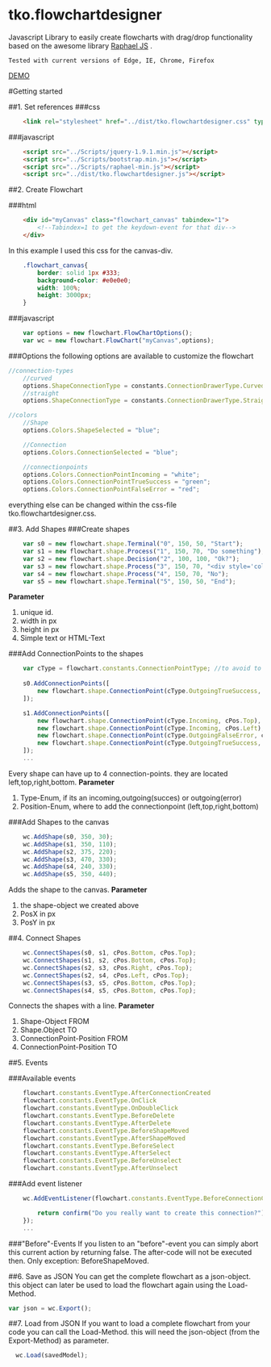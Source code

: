 
# tko.flowchartdesigner
Javascript Library to easily create flowcharts with drag/drop functionality based on the awesome library
<a href="http://dmitrybaranovskiy.github.io/raphael/">Raphael JS</a> .


```
Tested with current versions of Edge, IE, Chrome, Firefox
```
<a href="https://tobiaskoller.github.io/tko.flowchartdesigner">DEMO</a>

#Getting started

##1. Set references
###css
```html
    <link rel="stylesheet" href="../dist/tko.flowchartdesigner.css" type="text/css" />
```

###javascript
```html
    <script src="../Scripts/jquery-1.9.1.min.js"></script>
    <script src="../Scripts/bootstrap.min.js"></script>
    <script src="../Scripts/raphael-min.js"></script>
    <script src="../dist/tko.flowchartdesigner.js"></script>
```
##2. Create Flowchart

###html
```html
    <div id="myCanvas" class="flowchart_canvas" tabindex="1">
        <!--Tabindex=1 to get the keydown-event for that div-->
    </div>
```
In this example I used this css for the canvas-div.
```css
    .flowchart_canvas{
        border: solid 1px #333;
        background-color: #e0e0e0;
        width: 100%;
        height: 3000px;
    }
```
###javascript
```javascript
    var options = new flowchart.FlowChartOptions();
    var wc = new flowchart.FlowChart("myCanvas",options);
```
###Options
the following options are available to customize the flowchart

```javascript
//connection-types
    //curved
    options.ShapeConnectionType = constants.ConnectionDrawerType.Curved;
    //straight
    options.ShapeConnectionType = constants.ConnectionDrawerType.Straight;

//colors
    //Shape
    options.Colors.ShapeSelected = "blue";

    //Connection
    options.Colors.ConnectionSelected = "blue";

    //connectionpoints
    options.Colors.ConnectionPointIncoming = "white";
    options.Colors.ConnectionPointTrueSuccess = "green";
    options.Colors.ConnectionPointFalseError = "red";
```
everything else can be changed within the css-file tko.flowchartdesigner.css.

##3. Add Shapes
###Create shapes
```javascript
    var s0 = new flowchart.shape.Terminal("0", 150, 50, "Start");
    var s1 = new flowchart.shape.Process("1", 150, 70, "Do something");
    var s2 = new flowchart.shape.Decision("2", 100, 100, "Ok?");
    var s3 = new flowchart.shape.Process("3", 150, 70, "<div style='color:green'>Yes</div>");
    var s4 = new flowchart.shape.Process("4", 150, 70, "No");
    var s5 = new flowchart.shape.Terminal("5", 150, 50, "End");
```
**Parameter**
1. unique id.
2. width in px
3. height in px
4. Simple text or HTML-Text

###Add ConnectionPoints to the shapes
```javascript
    var cType = flowchart.constants.ConnectionPointType; //to avoid to much typing ;-)
    
    s0.AddConnectionPoints([
        new flowchart.shape.ConnectionPoint(cType.OutgoingTrueSuccess, cPos.Bottom)
    ]);

    s1.AddConnectionPoints([
        new flowchart.shape.ConnectionPoint(cType.Incoming, cPos.Top),
        new flowchart.shape.ConnectionPoint(cType.Incoming, cPos.Left),
        new flowchart.shape.ConnectionPoint(cType.OutgoingFalseError, cPos.Right),
        new flowchart.shape.ConnectionPoint(cType.OutgoingTrueSuccess, cPos.Bottom)
    ]);
    ...
```
Every shape can have up to 4 connection-points. they are located left,top,right,bottom.
**Parameter**
1. Type-Enum, if its an incoming,outgoing(succes) or outgoing(error)
2. Position-Enum, where to add the connectionpoint (left,top,right,bottom)

###Add Shapes to the canvas
```javascript
    wc.AddShape(s0, 350, 30);
    wc.AddShape(s1, 350, 110);
    wc.AddShape(s2, 375, 220);
    wc.AddShape(s3, 470, 330);
    wc.AddShape(s4, 240, 330);
    wc.AddShape(s5, 350, 440);
```
Adds the shape to the canvas.
**Parameter**
1. the shape-object we created above
2. PosX in px
3. PosY in px

##4. Connect Shapes
```javascript
    wc.ConnectShapes(s0, s1, cPos.Bottom, cPos.Top);
    wc.ConnectShapes(s1, s2, cPos.Bottom, cPos.Top);
    wc.ConnectShapes(s2, s3, cPos.Right, cPos.Top);
    wc.ConnectShapes(s2, s4, cPos.Left, cPos.Top);
    wc.ConnectShapes(s3, s5, cPos.Bottom, cPos.Top);
    wc.ConnectShapes(s4, s5, cPos.Bottom, cPos.Top);
```
Connects the shapes with a line.
**Parameter**
1. Shape-Object FROM
2. Shape.Object TO
3. ConnectionPoint-Position FROM
4. ConnectionPoint-Position TO

##5. Events

###Available events
```javascript
    flowchart.constants.EventType.AfterConnectionCreated
    flowchart.constants.EventType.OnClick
    flowchart.constants.EventType.OnDoubleClick
    flowchart.constants.EventType.BeforeDelete
    flowchart.constants.EventType.AfterDelete
    flowchart.constants.EventType.BeforeShapeMoved
    flowchart.constants.EventType.AfterShapeMoved
    flowchart.constants.EventType.BeforeSelect
    flowchart.constants.EventType.AfterSelect
    flowchart.constants.EventType.BeforeUnselect
    flowchart.constants.EventType.AfterUnselect
```

###Add event listener
```javascript
    wc.AddEventListener(flowchart.constants.EventType.BeforeConnectionCreated, function (event){

        return confirm("Do you really want to create this connection?");
    });
    ...
```
###"Before"-Events
If you listen to an "before"-event you can simply abort this current action by returning false.
The after-code will not be executed then.
Only exception: BeforeShapeMoved.

##6. Save as JSON
You can get the complete flowchart as a json-object. this object can later be used to load the flowchart again using the Load-Method.
```javascript
var json = wc.Export();
```
##7. Load from JSON
If you want to load a complete flowchart from your code you can call the Load-Method.
this will need the json-object (from the Export-Method) as parameter.
```javascript
  wc.Load(savedModel);

```
